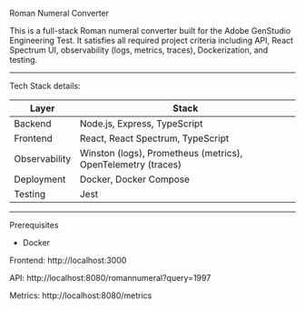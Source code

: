 Roman Numeral Converter 

This is a full-stack Roman numeral converter built for the Adobe GenStudio Engineering Test. It satisfies all required project criteria including API, React Spectrum UI, observability (logs, metrics, traces), Dockerization, and testing.

---

Tech Stack details: 

| Layer      | Stack                                  |
|------------|----------------------------------------|
| Backend    | Node.js, Express, TypeScript           |
| Frontend   | React, React Spectrum, TypeScript      |
| Observability | Winston (logs), Prometheus (metrics), OpenTelemetry (traces) |
| Deployment | Docker, Docker Compose                 |
| Testing    | Jest                                   |

---


Prerequisites

- Docker

Frontend: http://localhost:3000

API: http://localhost:8080/romannumeral?query=1997

Metrics: http://localhost:8080/metrics

